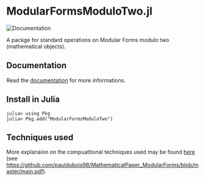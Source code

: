 # ModularFormsModuloTwo.jl
![Documentation](https://github.com/pauldubois98/ModularFormsModuloTwo.jl/workflows/Documentation/badge.svg)

A packge for standard operations on Modular Forms modulo two (mathematical objects).

## Documentation

Read the [documentation](https://pauldubois98.github.io/ModularFormsModuloTwo.jl/) for more informations.

## Install in Julia
```
julia> using Pkg
julia> Pkg.add("ModularFormsModuloTwo")
```

## Techniques used
More explanaion on the compuattional techniques used may be found [here](https://github.com/pauldubois98/MathematicalPaper_ModularForms/blob/master/main.pdf) (see https://github.com/pauldubois98/MathematicalPaper_ModularForms/blob/master/main.pdf).
